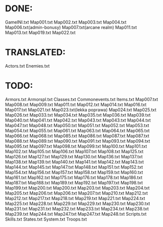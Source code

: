 <h1>DONE:</h1>
GameINI.txt
Map001.txt
Map002.txt
Map003.txt
Map004.txt
Map006.txt(admin-bonusy)
Map007.txt(arcane realm)
Map011.txt
Map013.txt
Map019.txt
Map022.txt

<h1>TRANSLATED:</h1>
Actors.txt
Enemies.txt

<h1>TODO:</h1>
Armors.txt
Armorspl.txt
Classes.txt
Commonevents.txt
Items.txt
Map007.txt
Map008.txt
Map009.txt
Map011.txt
Map012.txt
Map014.txt
Map016.txt
Map017.txt
Map021.txt
Map023.txt(lekka poprawa)
Map024.txt
Map025.txt
Map026.txt
Map033.txt
Map034.txt
Map035.txt
Map036.txt
Map039.txt
Map040.txt
Map041.txt
Map042.txt
Map043.txt
Map043.txt
Map044.txt
Map047.txt
Map048.txt
Map050.txt
Map051.txt
Map052.txt
Map053.txt
Map054.txt
Map055.txt
Map061.txt
Map063.txt
Map064.txt
Map065.txt
Map066.txt
Map068.txt
Map085.txt
Map086.txt
Map087.txt
Map087.txt
Map088.txt
Map089.txt
Map090.txt
Map091.txt
Map093.txt
Map094.txt
Map095.txt
Map097.txt
Map098.txt
Map099.txt
Map100.txt
Map101.txt
Map102.txt
Map105.txt
Map106.txt
Map107.txt
Map108.txt
Map125.txt
Map126.txt
Map127.txt
Map129.txt
Map130.txt
Map136.txt
Map137.txt
Map138.txt
Map139.txt
Map140.txt
Map141.txt
Map142.txt
Map143.txt
Map144.txt
Map145.txt
Map147.txt
Map148.txt
Map151.txt
Map152.txt
Map154.txt
Map156.txt
Map157.txt
Map158.txt
Map159.txt
Map160.txt
Map161.txt
Map162.txt
Map175.txt
Map176.txt
Map178.txt
Map186.txt
Map187.txt
Map188.txt
Map189.txt
Map192.txt
Map197.txt
Map198.txt
Map199.txt
Map200.txt
Map200.txt
Map203.txt
Map203.txt
Map204.txt
Map205.txt
Map206.txt
Map206.txt
Map207.txt
Map210.txt
Map212.txt
Map212.txt
Map217.txt
Map218.txt
Map219.txt
Map221.txt
Map224.txt
Map225.txt
Map228.txt
Map229.txt
Map229.txt
Map230.txt
Map230.txt
Map231.txt
Map231.txt
Map232.txt
Map233.txt
Map234.txt
Map238.txt
Map239.txt
Map244.txt
Map247.txt
Map247.txt
Map248.txt
Scripts.txt
Skills.txt
States.txt
System.txt
Troops.txt
